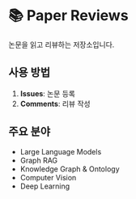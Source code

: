 # 📚 Paper Reviews

논문을 읽고 리뷰하는 저장소입니다.

## 사용 방법

1. **Issues**: 논문 등록
2. **Comments**: 리뷰 작성

## 주요 분야

- Large Language Models
- Graph RAG
- Knowledge Graph & Ontology
- Computer Vision
- Deep Learning
